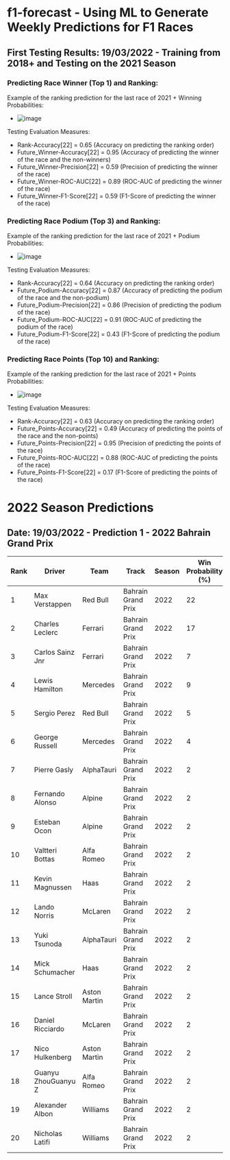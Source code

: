 # f1-forecast - Using ML to Generate Weekly Predictions for F1 Races

## First Testing Results: 19/03/2022 - Training from 2018+ and Testing on the 2021 Season
### Predicting Race Winner (Top 1) and Ranking:

Example of the ranking prediction for the last race of 2021 + Winning Probabilities:
* ![image](https://user-images.githubusercontent.com/58941036/159131658-dc27a5db-8679-4417-8f7b-a5676a031fbe.png)

Testing Evaluation Measures:
* Rank-Accuracy[22] = 0.65 (Accuracy on predicting the ranking order)
* Future_Winner-Accuracy[22] = 0.95 (Accuracy of predicting the winner of the race and the non-winners)
* Future_Winner-Precision[22] = 0.59 (Precision of predicting the winner of the race)
* Future_Winner-ROC-AUC[22] = 0.89 (ROC-AUC of predicting the winner of the race)
* Future_Winner-F1-Score[22] = 0.59 (F1-Score of predicting the winner of the race)

### Predicting Race Podium (Top 3) and Ranking:

Example of the ranking prediction for the last race of 2021 + Podium Probabilities:
* ![image](https://user-images.githubusercontent.com/58941036/159131798-3320685d-7fee-443d-8748-f91a9ad1dfdc.png)

Testing Evaluation Measures:
* Rank-Accuracy[22] = 0.64 (Accuracy on predicting the ranking order)
* Future_Podium-Accuracy[22] = 0.87 (Accuracy of predicting the podium of the race and the non-podium)
* Future_Podium-Precision[22] = 0.86 (Precision of predicting the podium of the race)
* Future_Podium-ROC-AUC[22] = 0.91 (ROC-AUC of predicting the podium of the race)
* Future_Podium-F1-Score[22] = 0.43 (F1-Score of predicting the podium of the race)

### Predicting Race Points (Top 10) and Ranking:

Example of the ranking prediction for the last race of 2021 + Points Probabilities:
* ![image](https://user-images.githubusercontent.com/58941036/159131920-28dd9852-21fb-45aa-a9dc-f0feff3c1da5.png)

Testing Evaluation Measures:
* Rank-Accuracy[22] = 0.63 (Accuracy on predicting the ranking order)
* Future_Points-Accuracy[22] = 0.49 (Accuracy of predicting the points of the race and the non-points)
* Future_Points-Precision[22] = 0.95 (Precision of predicting the points of the race)
* Future_Points-ROC-AUC[22] = 0.88 (ROC-AUC of predicting the points of the race)
* Future_Points-F1-Score[22] = 0.17 (F1-Score of predicting the points of the race)

# 2022 Season Predictions
## Date: 19/03/2022 - Prediction 1 - 2022 Bahrain Grand Prix

Rank | Driver |  Team | Track | Season | Win Probability (%) | Podium Probability (%) | Points Probability (%) | Final Score (0-1) 
 --- | --- | --- | --- | --- | --- | --- | --- | --- | 
1 | Max Verstappen | Red Bull | Bahrain Grand Prix | 2022 | 22 | 23 | 80 | 0.0214
2 | Charles Leclerc | Ferrari | Bahrain Grand Prix | 2022 | 17 | 25 | 80 | 0.0181
3 | Carlos Sainz Jnr | Ferrari | Bahrain Grand Prix | 2022 | 7 | 23 | 80 | 0.0071
4 | Lewis Hamilton | Mercedes | Bahrain Grand Prix | 2022 | 9 | 16 | 76 | 0.0058
5 | Sergio Perez | Red Bull | Bahrain Grand Prix | 2022 | 5 | 16 | 76 | 0.0033
6 | George Russell | Mercedes | Bahrain Grand Prix | 2022 | 4 | 14 | 70 | 0.0021
7 | Pierre Gasly | AlphaTauri | Bahrain Grand Prix | 2022 | 2 | 13 | 68 | 0.0012
8 | Fernando Alonso | Alpine | Bahrain Grand Prix | 2022 | 2 | 13 | 70 | 0.0011
9 | Esteban Ocon | Alpine | Bahrain Grand Prix | 2022 | 2 | 12 | 69 | 0.001
10 | Valtteri Bottas | Alfa Romeo | Bahrain Grand Prix | 2022 | 2 | 13 | 56 | 0.001
11 | Kevin Magnussen | Haas | Bahrain Grand Prix | 2022 | 2 | 13 | 55 | 0.0009
12 | Lando Norris | McLaren | Bahrain Grand Prix | 2022 | 2 | 12 | 62 | 0.0009
13 | Yuki Tsunoda | AlphaTauri | Bahrain Grand Prix | 2022 | 2 | 13 | 27 | 0.0004
14 | Mick Schumacher | Haas | Bahrain Grand Prix | 2022 | 2 | 12 | 28 | 0.0004
15 | Lance Stroll | Aston Martin | Bahrain Grand Prix | 2022 | 2 | 12 | 23 | 0.0004
16 | Daniel Ricciardo | McLaren | Bahrain Grand Prix | 2022 | 2 | 12 | 19 | 0.0003
17 | Nico Hulkenberg | Aston Martin | Bahrain Grand Prix | 2022 | 2 | 12 | 18 | 0.0003
18 | Guanyu ZhouGuanyu Z | Alfa Romeo | Bahrain Grand Prix | 2022 | 2 | 12 | 14 | 0.0002
19 | Alexander Albon | Williams | Bahrain Grand Prix | 2022 | 2 | 12 | 11 | 0.0002
20 | Nicholas Latifi | Williams | Bahrain Grand Prix | 2022 | 2 | 12 | 6 | 0.0001
